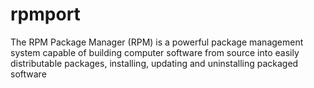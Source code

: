 # rpmport
The RPM Package Manager (RPM) is a powerful package management system capable of building computer software from source into easily distributable packages, installing, updating and uninstalling packaged software
